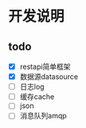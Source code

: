 # 开发说明

## todo

- [x] restapi简单框架
- [x] 数据源datasource
- [ ] 日志log
- [ ] 缓存cache
- [ ] json
- [ ] 消息队列amqp